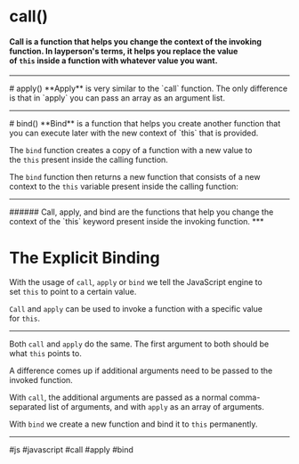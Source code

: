 # call()
#### **Call** is a function that helps you change the context of the invoking function. In layperson's terms, it helps you replace the value of `this` inside a function with whatever value you want.
<hr>
# apply()
**Apply** is very similar to the `call` function. The only difference is that in `apply` you can pass an array as an argument list.
<hr>
# bind()
**Bind** is a function that helps you create another function that you can execute later with the new context of `this` that is provided.

The `bind` function creates a copy of a function with a new value to the `this` present inside the calling function.

The `bind` function then returns a new function that consists of a new context to the `this` variable present inside the calling function:
<hr>
###### Call, apply, and bind are the functions that help you change the context of the `this` keyword present inside the invoking function.
***

# The Explicit Binding

With the usage of `call`, `apply` or `bind` we tell the JavaScript engine to set `this` to point to a certain value.

`Call` and `apply` can be used to invoke a function with a specific value for `this`.
***
Both `call` and `apply` do the same. The first argument to both should be what `this` points to.

A difference comes up if additional arguments need to be passed to the invoked function.

With `call`, the additional arguments are passed as a normal comma-separated list of arguments, and with `apply` as an array of arguments.

With `bind` we create a new function and bind it to `this` permanently.
***

#js #javascript #call #apply #bind
